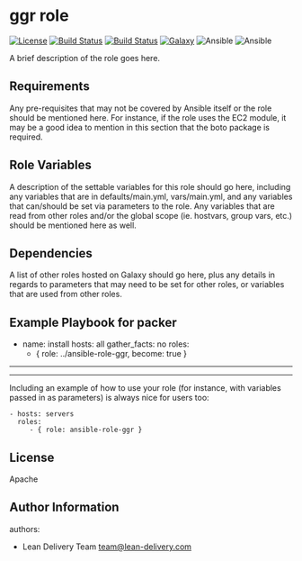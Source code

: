 ggr role
=========
[![License](https://img.shields.io/badge/license-Apache-green.svg?style=flat)](https://raw.githubusercontent.com/lean-delivery/ansible-role-ggr/master/LICENSE)
[![Build Status](https://travis-ci.org/lean-delivery/ansible-role-ggr.svg?branch=master)](https://travis-ci.org/lean-delivery/ansible-role-ggr)
[![Build Status](https://gitlab.com/lean-delivery/ansible-role-ggr/badges/master/pipeline.svg)](https://gitlab.com/lean-delivery/ansible-role-ggr/pipelines)
[![Galaxy](https://img.shields.io/badge/galaxy-lean__delivery.ggr-blue.svg)](https://galaxy.ansible.com/lean_delivery/ggr)
![Ansible](https://img.shields.io/ansible/role/d/role_id.svg)
![Ansible](https://img.shields.io/badge/dynamic/json.svg?label=min_ansible_version&url=https%3A%2F%2Fgalaxy.ansible.com%2Fapi%2Fv1%2Froles%2Frole_id%2F&query=$.min_ansible_version)

A brief description of the role goes here.

Requirements
------------

Any pre-requisites that may not be covered by Ansible itself or the role should
be mentioned here. For instance, if the role uses the EC2 module, it may be a
good idea to mention in this section that the boto package is required.

Role Variables
--------------

A description of the settable variables for this role should go here, including
any variables that are in defaults/main.yml, vars/main.yml, and any variables
that can/should be set via parameters to the role. Any variables that are read
from other roles and/or the global scope (ie. hostvars, group vars, etc.) should
be mentioned here as well.

Dependencies
------------

A list of other roles hosted on Galaxy should go here, plus any details in
regards to parameters that may need to be set for other roles, or variables that
are used from other roles.

Example Playbook
for packer
---
- name: install
  hosts: all
  gather_facts: no
  roles:
    - { role: ../ansible-role-ggr, become: true }
---
----------------

Including an example of how to use your role (for instance, with variables
passed in as parameters) is always nice for users too:

    - hosts: servers
      roles:
         - { role: ansible-role-ggr }

License
-------
Apache

Author Information
------------------

authors:
  - Lean Delivery Team <team@lean-delivery.com>
